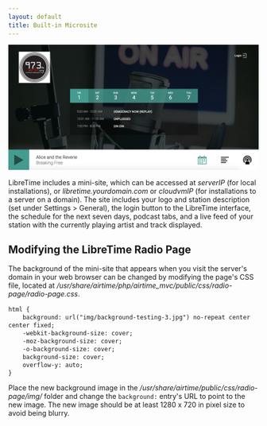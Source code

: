 ```yaml
---
layout: default
title: Built-in Microsite
---
```


![](img/radio-page.png)

LibreTime includes a mini-site, which can be accessed at _serverIP_ (for local installations), or
_libretime.yourdomain.com_ or _cloudvmIP_ (for installations to a server on a domain). The site includes your
logo and station description (set under Settings > General), the login button to the LibreTime interface, the schedule for the next seven days,
podcast tabs, and a live feed of your station with the currently playing artist and track displayed.

## Modifying the LibreTime Radio Page

The background of the mini-site that appears when you visit the server's domain in your web browser can be changed by modifying the page's CSS file, located at */usr/share/airtime/php/airtime_mvc/public/css/radio-page/radio-page.css*.

```
html {
    background: url("img/background-testing-3.jpg") no-repeat center center fixed;
    -webkit-background-size: cover;
    -moz-background-size: cover;
    -o-background-size: cover;
    background-size: cover;
    overflow-y: auto;
}
```

Place the new background image in the */usr/share/airtime/public/css/radio-page/img/* folder and change the `background:` entry's URL to point to the new image. The new image should be at least 1280 x 720 in pixel size to avoid being blurry.
